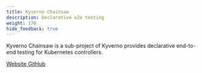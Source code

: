 ```yaml
---
title: Kyverno Chainsaw
description: Declarative e2e testing
weight: 170
hide_feedback: true
---
```


Kyverno Chainsaw is a sub-project of Kyverno provides declarative end-to-end testing for Kubernetes controllers.

<div class="mt-5 mx-auto">
	<a class="btn btn-lg btn-primary mr-3 mb-4" href="https://kyverno.github.io/chainsaw/">
		<i class="fa fa-book ml-2"></i> Website
	</a>
	<a class="btn btn-lg btn-secondary mr-3 mb-4" href="https://github.com/kyverno/chainsaw">
		<i class="fa-brands fa-github ml-2 "></i> GitHub
  	</a>	
</div>

